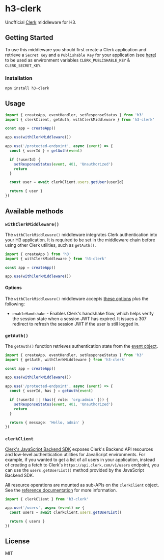 # h3-clerk

Unofficial [Clerk](https://clerk.com/) middleware for H3.

## Getting Started

To use this middleware you should first create a Clerk application and retrieve a `Secret Key` and a `Publishable Key` for your application (see [here](https://clerk.com/docs/reference/node/getting-started)) to be used as environment variables `CLERK_PUBLISHABLE_KEY` & `CLERK_SECRET_KEY`.

### Installation

```bash
npm install h3-clerk
```

## Usage

```ts
import { createApp, eventHandler, setResponseStatus } from 'h3'
import { clerkClient, getAuth, withClerkMiddleware } from 'h3-clerk'

const app = createApp()

app.use(withClerkMiddleware())

app.use('/protected-endpoint', async (event) => {
  const { userId } = getAuth(event)

  if (!userId) {
    setResponseStatus(event, 401, 'Unauthorized')
    return
  }

  const user = await clerkClient.users.getUser(userId)

  return { user }
})
```

## Available methods

### `withClerkMiddleware()`

The `withClerkMiddleware()` middleware integrates Clerk authentication into your H3 application. It is required to be set in the middleware chain before using other Clerk utilities, such as `getAuth()`.

```ts
import { createApp } from 'h3'
import { withClerkMiddleware } from 'h3-clerk'

const app = createApp()

app.use(withClerkMiddleware())
```

#### Options

The `withClerkMiddleware()` middleware accepts [these options](https://clerk.com/docs/references/nextjs/clerk-middleware#clerk-middleware-options) plus the following:

- `enableHandshake` - Enables Clerk's handshake flow, which helps verify the session state when a session JWT has expired. It issues a 307 redirect to refresh the session JWT if the user is still logged in.

### `getAuth()`

The `getAuth()` function retrieves authentication state from the [event object](https://h3.unjs.io/guide/event).

```ts
import { createApp, eventHandler, setResponseStatus } from 'h3'
import { getAuth, withClerkMiddleware } from 'h3-clerk'

const app = createApp()

app.use(withClerkMiddleware())

app.use('/protected-endpoint', async (event) => {
  const { userId, has } = getAuth(event)

  if (!userId || !has({ role: 'org:admin' })) {
    setResponseStatus(event, 401, 'Unauthorized')
    return
  }

  return { message: 'Hello, admin' }
})
```

### `clerkClient`

[Clerk's JavaScript Backend SDK](https://clerk.com/docs/references/backend/overview) exposes Clerk's Backend API resources and low-level authentication utilities for JavaScript environments. For example, if you wanted to get a list of all users in your application, instead of creating a fetch to Clerk's `https://api.clerk.com/v1/users` endpoint, you can use the `users.getUserList()` method provided by the JavaScript Backend SDK.

All resource operations are mounted as sub-APIs on the `clerkClient` object. See the [reference documentation](https://clerk.com/docs/references/backend/overview#usage) for more information.

```ts
import { clerkClient } from 'h3-clerk'

app.use('/users', async (event) => {
  const users = await clerkClient.users.getUserList()

  return { users }
})
```

## License

MIT
